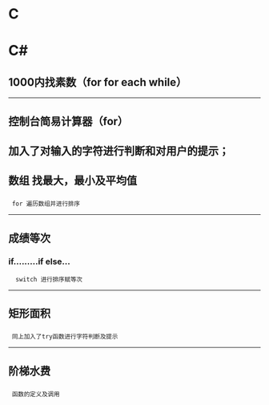# C
# C#
## 1000内找素数（for for each while）
------------------------------
## 控制台简易计算器（for）
###   
   加入了对输入的字符进行判断和对用户的提示；
-------------------------------
## 数组 找最大，最小及平均值
###  
     for 遍历数组并进行排序
------------------------------
## 成绩等次
###   if.........if else...
      switch 进行排序赋等次
-------------------------------------
## 矩形面积
###  
     同上加入了try函数进行字符判断及提示
-------------------------------------
## 阶梯水费
###  
     函数的定义及调用


